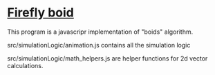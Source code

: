 # [Firefly boid](https://pmerka.github.io/firefly-boids/)

This program is a javascripr implementation of "boids" algorithm.

src/simulationLogic/animation.js
contains all the simulation logic

src/simulationLogic/math_helpers.js
are helper functions for 2d vector calculations.